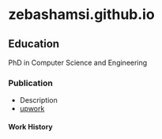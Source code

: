# zebashamsi.github.io

## Education
PhD in Computer Science and Engineering
### Publication
- Description
- [upwork](https://link.springer.com/article/10.1007/s11042-023-14735-0)

#### Work History
##### 

